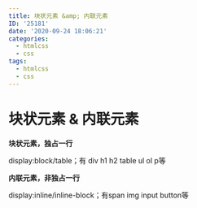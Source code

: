 ```yaml
---
title: 块状元素 &amp; 内联元素
ID: '25181'
date: '2020-09-24 18:06:21'
categories:
  - htmlcss
  - css
tags:
  - htmlcss
  - css
---
```


# 块状元素 &amp; 内联元素

**块状元素，独占一行**

display:block/table；有 div h1 h2 table ul ol p等

**内联元素，非独占一行**

display:inline/inline-block；有span img input button等
 
 
 
 
 
 
 
 
 
 
 
 
 
 
 
 
 
 
 
 
 
 
 
